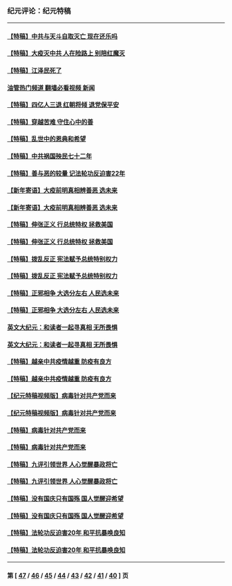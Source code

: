 ### 纪元评论：纪元特稿
---
#### [【特稿】中共与天斗自取灭亡 现在还乐吗](../../pages/nsc424/n13897482.md?02140330) 
#### [【特稿】大疫灭中共 人在险路上 别陪红魔灭](../../pages/nsc424/n13890697.md?02140330) 
#### [【特稿】江泽民死了](../../pages/nsc424/n13876300.md?02140330) 
#### [油管热门频道 翻墙必看视频 新闻](ok?02140330)
#### [【特稿】四亿人三退 红朝将倾 退党保平安](../../pages/nsc424/n13794378.md?02140330) 
#### [【特稿】穿越苦难 守住心中的善](../../pages/nsc424/n13784979.md?02140330) 
#### [【特稿】乱世中的恩典和希望](../../pages/nsc424/n13734687.md?02140330) 
#### [【特稿】中共祸国殃民七十二年](../../pages/nsc424/n13272607.md?02140330) 
#### [【特稿】善与恶的较量 记法轮功反迫害22年](../../pages/nsc424/n13086597.md?02140330) 
#### [【新年寄语】大疫前明真相辨善恶 选未来](../../pages/nsc424/n12660855.md?02140330) 
#### [【新年寄语】大疫前明真相辨善恶 选未来](../../pages/nsc424/n12660855.md?02140330) 
#### [【特稿】伸张正义 行总统特权 拯救美国](../../pages/nsc424/n12616806.md?02140330) 
#### [【特稿】伸张正义 行总统特权 拯救美国](../../pages/nsc424/n12616806.md?02140330) 
#### [【特稿】拨乱反正 宪法赋予总统特别权力](../../pages/nsc424/n12598306.md?02140330) 
#### [【特稿】拨乱反正 宪法赋予总统特别权力](../../pages/nsc424/n12598306.md?02140330) 
#### [【特稿】正邪相争 大选分左右 人民选未来](../../pages/nsc424/n12545208.md?02140330) 
#### [【特稿】正邪相争 大选分左右 人民选未来](../../pages/nsc424/n12545208.md?02140330) 
#### [英文大纪元：和读者一起寻真相 无所畏惧](../../pages/nsc424/n12542027.md?02140330) 
#### [英文大纪元：和读者一起寻真相 无所畏惧](../../pages/nsc424/n12542027.md?02140330) 
#### [【特稿】越亲中共疫情越重 防疫有良方](../../pages/nsc424/n12042989.md?02140330) 
#### [【特稿】越亲中共疫情越重 防疫有良方](../../pages/nsc424/n12042989.md?02140330) 
#### [【纪元特稿视频版】病毒针对共产党而来](../../pages/nsc424/n11977328.md?02140330) 
#### [【纪元特稿视频版】病毒针对共产党而来](../../pages/nsc424/n11977328.md?02140330) 
#### [【特稿】病毒针对共产党而来](../../pages/nsc424/n11928818.md?02140330) 
#### [【特稿】病毒针对共产党而来](../../pages/nsc424/n11928818.md?02140330) 
#### [【特稿】九评引领世界 人心觉醒暴政将亡](../../pages/nsc424/n11660496.md?02140330) 
#### [【特稿】九评引领世界 人心觉醒暴政将亡](../../pages/nsc424/n11660496.md?02140330) 
#### [【特稿】没有国庆只有国殇 国人觉醒迎希望](../../pages/nsc424/n11549354.md?02140330) 
#### [【特稿】没有国庆只有国殇 国人觉醒迎希望](../../pages/nsc424/n11549354.md?02140330) 
#### [【特稿】法轮功反迫害20年 和平抗暴唤良知](../../pages/nsc424/n11389135.md?02140330) 
#### [【特稿】法轮功反迫害20年 和平抗暴唤良知](../../pages/nsc424/n11389135.md?02140330) 

---
#### 第 [ [47](./47.md?02140330) / [46](./46.md?02140330) / [45](./45.md?02140330) / [44](./44.md?02140330) / [43](./43.md?02140330) / [42](./42.md?02140330) / [41](./41.md?02140330) / [40](./40.md?02140330) ] 页
